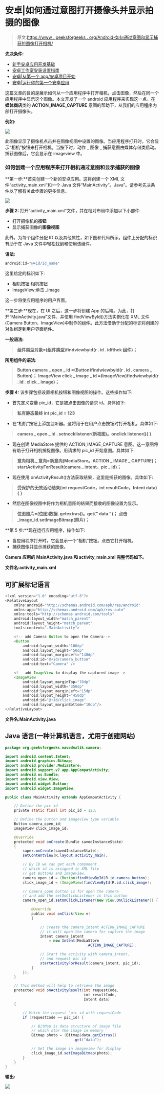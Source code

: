 # 安卓|如何通过意图打开摄像头并显示拍摄的图像

> 原文:[https://www . geeksforgeeks . org/Android-如何通过意图和显示捕获的图像打开相机/](https://www.geeksforgeeks.org/android-how-to-open-camera-through-intent-and-display-captured-image/)

**先决条件:**

*   [新手安卓应用开发基础](https://www.geeksforgeeks.org/android-app-development-fundamentals-for-beginners/)
*   [安卓工作室安装设置指南](https://www.geeksforgeeks.org/guide-to-install-and-set-up-android-studio/)
*   [安卓|从第一个 app/安卓项目开始](https://www.geeksforgeeks.org/android-starting-with-first-app-android-project/)
*   [安卓|运行你的第一个安卓应用](https://www.geeksforgeeks.org/android-running-your-first-android-app/)

这篇文章的目的是展示如何从一个应用程序中打开相机，点击图像，然后在同一个应用程序中显示这个图像。本文开发了一个 android 应用程序来实现这一点。在**媒体商店**类的 **ACTION_IMAGE_CAPTURE** 意图的帮助下，从我们的应用程序内部打开摄像头。

**例如:**

![](img/19bd4f69fed6ce00d67b5da86701c7e5.png)

此图像显示了摄像机点击并在图像视图中设置的图像。当应用程序打开时，它会显示“相机”按钮来打开相机。当按下时，动作 _ 图像 _ 捕获意图由媒体存储类启动。捕获图像后，它会显示在 imageview 中。

### 如何创建一个应用程序来打开相机通过意图和显示捕获的图像

**第一步:**首先创建一个新的安卓应用。这将创建一个 XML 文件“activity_main.xml”和一个 Java 文件“MainActivity”。Java”。请参考先决条件以了解有关此步骤的更多信息。

![](img/c9f1f7861bd5b866a2e4d7e52e88dac1.png)

**步骤 2:** 打开“activity_main.xml”文件，并在相对布局中添加以下小部件:

*   打开摄像机的**按钮**
*   显示捕获图像的**图像视图**

此外，为每个组件分配 ID 以及其他属性，如下图和代码所示。组件上分配的标识有助于在 Java 文件中轻松找到和使用该组件。

**语法:**

```java
android:id="@+id/id_name"
```

这里给定的标识如下:

*   相机按钮:相机按钮
*   ImageView:单击 _image

这一步将使应用程序的用户界面。

**第三步:**现在，在 UI 之后，这一步将创建 App 的后端。为此，打开“MainActivity.java”文件，并使用 findViewById()方法实例化在 XML 文件(Camera Button，ImageView)中制作的组件。此方法借助于分配的标识将创建的对象绑定到用户界面组件。

**一般语法:**

> **组件类型对象=(组件类型)findviewbyid(r . id . idfthek 组件)；**

**所用组件的语法:**

> **Button camera _ open _ id =(Button)findwiewbyid(r . id . camera _ Button)；**
> **ImageView click _ image _ id =(ImageView)findwiewbyid(r . id . click _ image)；**

**步骤 4:** 该步骤包括设置相机按钮和图像视图的操作。这些操作如下:

*   首先定义变量 pic_id，它是被点击图像的请求 id。具体如下:

> **私有静态最终 int pic_id = 123**

*   在“相机”按钮上添加监听器。这将用于在用户点击按钮时打开相机。具体如下:

> **camera _ open _ id . setnccklistener(新视图)。onclick listener(){ }**

*   现在创建 MediaStore 提供的 ACTION_IMAGE_CAPTURE 意图。这一意图将有助于打开相机捕捉图像。用请求的 pic_id 开始意图。具体如下:

> **意向相机 _ 意向=新意向(MediaStore。ACTION _ IMAGE _ CAPTURE)；**
> **startActivityForResult(camera _ intent，pic _ id)；**

*   现在使用 onActivityResult()方法获取结果，这里是捕获的图像。具体如下:

> **受保护的无效活动结果(int requestCode，int resultCode，Intent data) { }**

*   然后在图像视图中将作为相机意图的结果而接收的图像设置为显示。

> **位图照片=(位图)数据. getextras()。get(" data ")；**
> **点击 _image_id.setImageBitmap(照片)；**

**第 5 步:**现在运行应用程序，操作如下:

*   当应用程序打开时，它会显示一个“相机”按钮。点击它打开相机。
*   捕获图像并显示捕获的图像。

**Camera 应用的 MainActivity.java 和 activity_main.xml 完整代码如下。**

**文件名:activity_main.xml**

## 可扩展标记语言

```java
<?xml version="1.0" encoding="utf-8"?>
<RelativeLayout
    xmlns:android="http://schemas.android.com/apk/res/android"
    xmlns:app="http://schemas.android.com/apk/res-auto"
    xmlns:tools="http://schemas.android.com/tools"
    android:layout_width="match_parent"
    android:layout_height="match_parent"
    tools:context=".MainActivity">

    <!-- add Camera Button to open the Camera-->
    <Button
        android:layout_width="100dp"
        android:layout_height="50dp"
        android:layout_marginLeft="140dp"
        android:id="@+id/camera_button"
        android:text="Camera" />

    <!-- add ImageView to display the captured image-->
    <ImageView
        android:layout_marginTop="70dp"
        android:layout_width="350dp"
        android:layout_marginLeft="15dp"
        android:layout_height="450dp"
        android:id="@+id/click_image"
        android:layout_marginBottom="10dp"/>
</RelativeLayout>
```

**文件名:MainActivity.java**

## Java 语言(一种计算机语言，尤用于创建网站)

```java
package org.geeksforgeeks.navedmalik.camera;

import android.content.Intent;
import android.graphics.Bitmap;
import android.provider.MediaStore;
import android.support.v7.app.AppCompatActivity;
import android.os.Bundle;
import android.view.View;
import android.widget.Button;
import android.widget.ImageView;

public class MainActivity extends AppCompatActivity {

    // Define the pic id
    private static final int pic_id = 123;

    // Define the button and imageview type variable
    Button camera_open_id;
    ImageView click_image_id;

    @Override
    protected void onCreate(Bundle savedInstanceState)
    {
        super.onCreate(savedInstanceState);
        setContentView(R.layout.activity_main);

        // By ID we can get each component
        // which id is assigned in XML file
        // get Buttons and imageview.
        camera_open_id = (Button)findViewById(R.id.camera_button);
        click_image_id = (ImageView)findViewById(R.id.click_image);

        // Camera_open button is for open the camera
        // and add the setOnClickListener in this button
        camera_open_id.setOnClickListener(new View.OnClickListener() {

            @Override
            public void onClick(View v)
            {

                // Create the camera_intent ACTION_IMAGE_CAPTURE
                // it will open the camera for capture the image
                Intent camera_intent
                    = new Intent(MediaStore
                                     .ACTION_IMAGE_CAPTURE);

                // Start the activity with camera_intent,
                // and request pic id
                startActivityForResult(camera_intent, pic_id);
            }
        });
    }

    // This method will help to retrieve the image
    protected void onActivityResult(int requestCode,
                                    int resultCode,
                                    Intent data)
    {

        // Match the request 'pic id with requestCode
        if (requestCode == pic_id) {

            // BitMap is data structure of image file
            // which stor the image in memory
            Bitmap photo = (Bitmap)data.getExtras()
                               .get("data");

            // Set the image in imageview for display
            click_image_id.setImageBitmap(photo);
        }
    }
}
```

**输出:**

![](img/c8c9f7770639de3da6e933d9ec6dc065.png)